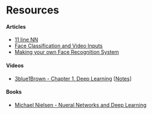 # Resources
 
#### Articles
 - [11 line NN](https://iamtrask.github.io/2015/07/12/basic-python-network/) 
 - [Face Classification and Video Inputs](https://towardsdatascience.com/deep-learning-with-tensorflow-part-4-face-classification-and-video-inputs-fa078f22c1e5)
 - [Making your own Face Recognition System](https://medium.freecodecamp.org/making-your-own-face-recognition-system-29a8e728107c)

#### Videos

- [3blue1Brown - Chapter 1, Deep Learning](https://www.youtube.com/watch?v=aircAruvnKk) [[Notes](./videos/3blue1brown.md)]

#### Books
- [Michael Nielsen - Nueral Networks and Deep Learning](http://neuralnetworksanddeeplearning.com) 
 